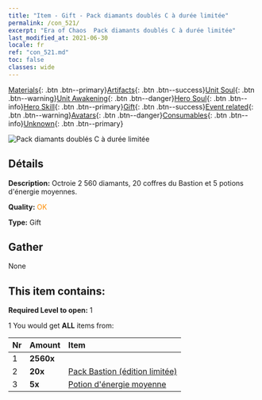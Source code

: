```yaml
---
title: "Item - Gift - Pack diamants doublés C à durée limitée"
permalink: /con_521/
excerpt: "Era of Chaos  Pack diamants doublés C à durée limitée"
last_modified_at: 2021-06-30
locale: fr
ref: "con_521.md"
toc: false
classes: wide
---
```

 [Materials](/ItemsFR/){: .btn .btn--primary}[Artifacts](/ItemsFR/Artifacts/){: .btn .btn--success}[Unit Soul](/ItemsFR/UnitSoul/){: .btn .btn--warning}[Unit Awakening](/ItemsFR/UnitAwakening/){: .btn .btn--danger}[Hero Soul](/ItemsFR/HeroSoul/){: .btn .btn--info}[Hero Skill](/ItemsFR/HeroSkill/){: .btn .btn--primary}[Gift](/ItemsFR/Gift/){: .btn .btn--success}[Event related](/ItemsFR/Events/){: .btn .btn--warning}[Avatars](/ItemsFR/Avatars/){: .btn .btn--danger}[Consumables](/ItemsFR/Consumables/){: .btn .btn--info}[Unknown](/ItemsFR/Unknown/){: .btn .btn--primary}

 ![Pack diamants doublés C à durée limitée](/images/t/i_907194.png)

## Détails
 **Description:** Octroie 2 560 diamants, 20 coffres du Bastion et 5 potions d'énergie moyennes.

 **Quality:** <span style="color: #FF8C00">OK</span>

 **Type:** Gift

## Gather

  None

## This item contains:

 **Required Level to open:** 1

 1 You would get **ALL** items  from:

  | Nr | Amount |     Item    |
  |:---|:-------|:------------|
  | 1 |  **2560x** | <i class="fas fa-gem"/> |  | 
  | 2 |  **20x** | [Pack Bastion (édition limitée)](/ItemsFR/con_2103/) |  | 
  | 3 |  **5x** | [Potion d'énergie moyenne](/ItemsFR/con_705/) |  | 

